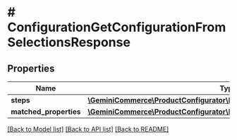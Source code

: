 # # ConfigurationGetConfigurationFromSelectionsResponse


## Properties


Name | Type | Description | Notes
------------ | ------------- | ------------- | -------------
**steps**| [**\GeminiCommerce\ProductConfigurator\Model\ConfigurationConfigurationStep[]**](ConfigurationConfigurationStep.md) |   | [optional]
**matched_properties**| [**\GeminiCommerce\ProductConfigurator\Model\ConfigurationProperty[]**](ConfigurationProperty.md) |   | [optional]


[[Back to Model list]](../../README.md#models) [[Back to API list]](../../README.md#endpoints) [[Back to README]](../../README.md)
